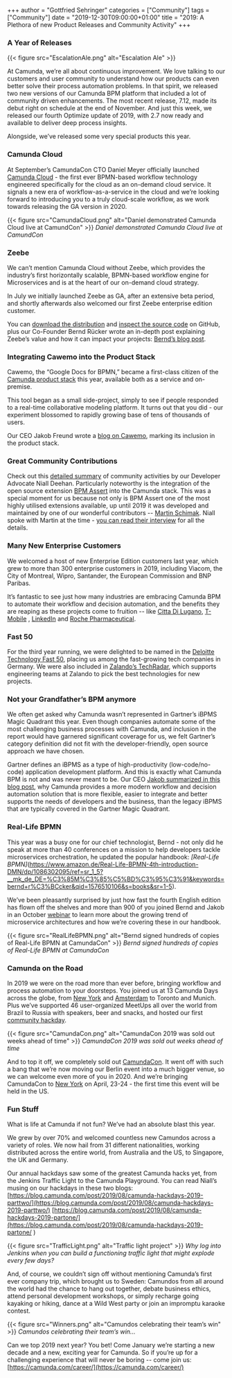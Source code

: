 +++
author = "Gottfried Sehringer"
categories = ["Community"]
tags = ["Community"]
date = "2019-12-30T09:00:00+01:00"
title = "2019: A Plethora of new Product Releases and Community Activity"
+++

### A Year of Releases

{{< figure src="EscalationAle.png" alt="Escalation Ale" >}}

At Camunda, we’re all about continuous improvement. We love talking to our customers and user community to understand how our products can even better solve their process automation problems. In that spirit, we released two new versions of our Camunda BPM platform that included a lot of community driven enhancements. The most recent release, 7.12, made its debut right on schedule at the end of November. And just this week, we released our fourth Optimize update of 2019, with 2.7 now ready and available to deliver deep process insights.

Alongside, we’ve released some very special products this year.

### Camunda Cloud

At September’s CamundaCon CTO Daniel Meyer officially launched [Camunda Cloud](https://camunda.com/products/cloud) - the first ever BPMN-based workflow technology engineered specifically for the cloud as an on-demand cloud service. It signals a new era of workflow-as-a-service in the cloud and we’re looking forward to introducing you to a truly cloud-scale workflow, as we work towards releasing the GA version in 2020.

{{< figure src="CamundaCloud.png" alt="Daniel demonstrated Camunda Cloud live at CamundCon" >}}
_Daniel demonstrated Camunda Cloud live at CamundCon_

### Zeebe

We can’t mention Camunda Cloud without Zeebe, which provides the industry’s first horizontally scalable, BPMN-based workflow engine for Microservices and is at the heart of our on-demand cloud strategy.

In July we initially launched Zeebe as GA, after an extensive beta period, and shortly afterwards also welcomed our first Zeebe enterprise edition customer.

You can [download the distribution](https://docs.zeebe.io/introduction/install.html) and [inspect the source code](https://github.com/zeebe-io/zeebe) on GitHub, plus our Co-Founder Bernd Rücker wrote an in-depth post explaining Zeebe’s value and how it can impact your projects: [Bernd’s blog post](https://medium.com/@berndruecker/45788a90d549).


### Integrating Cawemo into the Product Stack

Cawemo, the “Google Docs for BPMN,” became a first-class citizen of the [Camunda product stack](https://camunda.com/products/cawemo/) this year, available both as a service and on-premise.

This tool began as a small side-project, simply to see if people responded to a real-time collaborative modeling platform. It turns out that you did - our experiment blossomed to rapidly growing base of tens of thousands of users.

Our CEO Jakob Freund wrote a [blog on Cawemo](https://blog.camunda.com/post/2019/05/meet-cawemo-the-business-process-collaboration-hub/), marking its inclusion in the product stack.


### Great Community Contributions

Check out this [detailed summary](https://forum.camunda.org/t/camunda-community-year-review-2019-including-cool-graphs/16966) of community activities by our Developer Advocate Niall Deehan. Particularly noteworthy is the integration of the open source extension [BPM Assert](https://github.com/camunda/camunda-bpm-assert) into the Camunda stack. This was a special moment for us because not only is BPM Assert one of the most highly utilised extensions available, up until 2019 it was developed and maintained by one of our wonderful contributors -- [Martin Schimak](https://github.com/martinschimak). Niall spoke with Martin at the time - [you can read their interview](https://blog.camunda.com/post/2019/06/interview-with-martin/) for all the details.


### Many New Enterprise Customers

We welcomed a host of new Enterprise Edition customers last year, which grew to more than 300 enterprise customers in 2019, including Viacom, the City of Montreal, Wipro, Santander, the European Commission and BNP Paribas.

It’s fantastic to see just how many industries are embracing Camunda BPM to automate their workflow and decision automation, and the benefits they are reaping as these projects come to fruition -- like [Citta Di Lugano](https://camunda.com/case-studies/city-of-lugano/), [T-Mobile](https://camunda.com/case-studies/t-mobile-austria/) , [LinkedIn](https://www.youtube.com/watch?v=op0MKmZ4WEE&t=563s) and [Roche Pharmaceutical](https://www.youtube.com/watch?v=B-LU1Tq7qYw&t=5s).


### Fast 50

For the third year running, we were delighted to be named in the [Deloitte Technology Fast 50](https://www2.deloitte.com/de/de/pages/technology-media-and-telecommunications/articles/fast-50-2019-germany-winners.html), placing us among the fast-growing tech companies in Germany. We were also included in [Zalando’s TechRadar](https://opensource.zalando.com/tech-radar/), which supports engineering teams at Zalando to pick the best technologies for new projects.


### Not your Grandfather’s BPM anymore

We often get asked why Camunda wasn’t represented in Gartner’s iBPMS Magic Quadrant this year. Even though companies automate some of the most challenging business processes with Camunda, and inclusion in the report would have garnered significant coverage for us, we felt Gartner’s category definition did not fit with the developer-friendly, open source approach we have chosen.

Gartner defines an iBPMS as a type of high-productivity (low-code/no-code) application development platform. And this is exactly what Camunda BPM is not and was never meant to be. Our CEO [Jakob summarized in this blog post](https://blog.camunda.com/post/2019/02/why-camunda-is-not-covered-in-gartner-ibpms-mq/), why Camunda provides a more modern workflow and decision automation solution that is more flexible, easier to integrate and better supports the needs of developers and the business, than the legacy iBPMS that are typically covered in the Gartner Magic Quadrant.


### Real-Life BPMN

This year was a busy one for our chief technologist, Bernd - not only did he speak at more than 40 conferences on a mission to help developers tackle microservices orchestration, he updated the popular handbook: _[Real-Life BPMN]_(https://www.amazon.de/Real-Life-BPMN-4th-introduction-DMN/dp/1086302095/ref=sr_1_5?__mk_de_DE=%C3%85M%C3%85%C5%BD%C3%95%C3%91&keywords=bernd+r%C3%BCcker&qid=1576510106&s=books&sr=1-5).

We’ve been pleasantly surprised by just how fast the fourth English edition has flown off the shelves and more than 900 of you joined Bernd and Jakob in an October [webinar](https://camunda.com/learn/webinars/real-life-bpmn/) to learn more about the growing trend of microservice architectures and how we’re covering these in our handbook.

{{< figure src="RealLifeBPMN.png" alt="Bernd signed hundreds of copies of Real-Life BPMN at CamundaCon" >}}
_Bernd signed hundreds of copies of Real-Life BPMN at CamundaCon_


### Camunda on the Road

In 2019 we were on the road more than ever before, bringing workflow and process automation to your doorsteps. You joined us at 13 Camunda Days across the globe, from [New York](https://www.youtube.com/watch?v=wVDDwPHtkVY) and [Amsterdam](https://www.youtube.com/watch?v=nTUNhQVQCZk) to Toronto and Munich. Plus we’ve supported 46 user-organized MeetUps all over the world from Brazil to Russia with speakers, beer and snacks, and hosted our first [community hackday](https://blog.camunda.com/post/2019/02/camunda-hackday-the-one-about-integration/).

{{< figure src="CamundaCon.png" alt="CamundaCon 2019 was sold out weeks ahead of time" >}}
_CamundaCon 2019 was sold out weeks ahead of time_

And to top it off, we completely sold out [CamundaCon](https://camunda.com/events/camundacon2019-pictures-video/). It went off with such a bang that we’re now moving our Berlin event into a much bigger venue, so we can welcome even more of you in 2020. And we’re bringing CamundaCon to [New York](https://camunda.com/events/camundacon-newyork/) on April, 23-24 - the first time this event will be held in the US.


### Fun Stuff

What is life at Camunda if not fun? We’ve had an absolute blast this year.

We grew by over 70% and welcomed countless new Camundos across a variety of roles. We now hail from 31 different nationalities, working distributed across the entire world, from Australia and the US, to Singapore, the UK and Germany.

Our annual hackdays saw some of the greatest Camunda hacks yet, from the Jenkins Traffic Light to the Camunda Playground. You can read Niall’s musing on our hackdays in these two blogs:
[https://blog.camunda.com/post/2019/08/camunda-hackdays-2019-parttwo/](https://blog.camunda.com/post/2019/08/camunda-hackdays-2019-parttwo/)
[https://blog.camunda.com/post/2019/08/camunda-hackdays-2019-partone/](https://blog.camunda.com/post/2019/08/camunda-hackdays-2019-partone/
)

{{< figure src="TrafficLight.png" alt="Traffic light project" >}}
_Why log into Jenkins when you can build a functioning traffic light that might explode every few days?_

And, of course, we couldn’t sign off without mentioning Camunda’s first ever company trip, which brought us to Sweden: Camundos from all around the world had the chance to hang out together, debate business ethics, attend personal development workshops, or simply recharge going kayaking or hiking, dance at a Wild West party or join an impromptu karaoke contest.

{{< figure src="Winners.png" alt="Camundos celebrating their team’s win" >}}
_Camundos celebrating their team’s win..._

Can we top 2019 next year? You bet! Come January we’re starting a new decade and a new, exciting year for Camunda. So if you’re up for a challenging experience that will never be boring -- come join us: [https://camunda.com/career/](https://camunda.com/career/)
